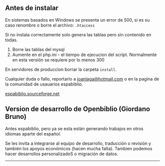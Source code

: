 ## Antes de instalar
En sistemas basados en Windows se presenta un error de 500,
si es su caso renombre o borre el archivo:
`.htaccess`

Si no instala correctamente solo genera las tablas pero sin contenido en todas.
1. Borre las tablas del mysql
2. Aumente en el php.ini - el tiempo de ejecucion del script. Normalmente en esta versión se requiere por lo menos 300

En servidores de produccion borrar la carpeta `install`.

Cualquier duda o fallo, reportarlo a <joanlaga@hotmail.com> o en la pagina de la comunidad de usauarios espabiblio.

[espabiblio.sourceforge.net](http://espabiblio.sourceforge.net)

## Version de desarrollo de Openbiblio (Giordano Bruno)
Antes espabiblio, pero ya se esta están generando trabajos en otros idiomas aparte del español.

Se les invita a integrarse al equipo de desarrollo, traducción o revisión y también los apoyos económicos (hacen mucha falta). Tambien podemos hacer desarrollos personalizadoS o migración de datos.

---
